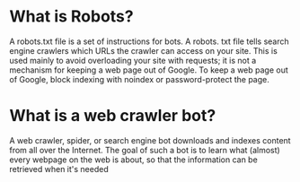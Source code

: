 # What is Robots?

A robots.txt file is a set of instructions for bots.
A robots. txt file tells search engine crawlers which URLs the crawler can access on your site.
This is used mainly to avoid overloading your site with requests; it is not a mechanism for keeping a web page out of Google.
To keep a web page out of Google, block indexing with noindex or password-protect the page.

# What is a web crawler bot?

A web crawler, spider, or search engine bot downloads and indexes content from all over the Internet.
The goal of such a bot is to learn what (almost) every webpage on the web is about, so that the information can be retrieved when it's needed
